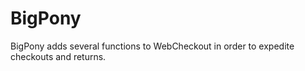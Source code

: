 # BigPony
BigPony adds several functions to WebCheckout in order to expedite checkouts and returns.
